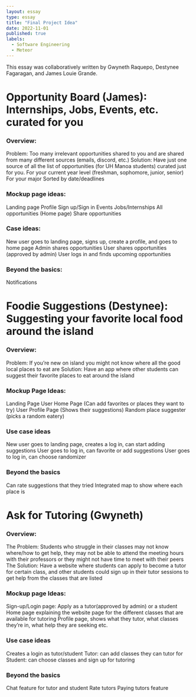 ```yaml
---
layout: essay
type: essay
title: "Final Project Idea"
date: 2022-11-01
published: true
labels:
  - Software Engineering
  - Meteor
---
```

 
This essay was collaboratively written by Gwyneth Raquepo, Destynee Fagaragan, and James Louie Grande.

# Opportunity Board (James): Internships, Jobs, Events, etc. curated for you
### Overview: 
Problem: Too many irrelevant opportunities shared to you and are shared from many different sources (emails, discord, etc.)
Solution: Have just one source of all the list of opportunities (for UH Manoa students) curated just for you.
For your current year level (freshman, sophomore, junior, senior)
For your major
Sorted by date/deadlines
### Mockup page ideas:
Landing page
Profile
Sign up/Sign in
Events
Jobs/Internships
All opportunities (Home page)
Share opportunities
### Case ideas:
New user goes to landing page, signs up, create a profile, and goes to home page
Admin shares opportunities
User shares opportunities (approved by admin)
User logs in and finds upcoming opportunities
### Beyond the basics:
Notifications

# Foodie Suggestions (Destynee): Suggesting your favorite local food around the island
### Overview:
Problem: If you’re new on island you might not know where all the good local places to eat are
Solution: Have an app where other students can suggest their favorite places to eat around the island
### Mockup Page Ideas:
Landing Page
User Home Page (Can add favorites or places they want to try)
User Profile Page (Shows their suggestions)
Random place suggester (picks a random eatery)
### Use case ideas
New user goes to landing page, creates a log in, can start adding suggestions
User goes to log in, can favorite or add suggestions
User goes to log in, can choose randomizer
### Beyond the basics
Can rate suggestions that they tried
Integrated map to show where each place is

# Ask for Tutoring (Gwyneth)
### Overview:
The Problem: Students who struggle in their classes may not know where/how to get help, they may not be able to attend the meeting hours with their professors or they might not have time to meet with their peers
The Solution: Have a website where students can apply to become a tutor for certain class, and other students could sign up in their tutor sessions to get help from the classes that are listed
### Mockup page Ideas:
Sign-up/Login page: Apply as a tutor(approved by admin) or a student
Home page explaining the website
page for the different classes that are available for tutoring
Profile page, shows what they tutor, what classes they’re in, what help they are seeking etc.
### Use case ideas
Creates a login as tutor/student
Tutor: can add classes they can tutor for
Student: can choose classes and sign up for tutoring
### Beyond the basics
Chat feature for tutor and student
Rate tutors
Paying tutors feature
